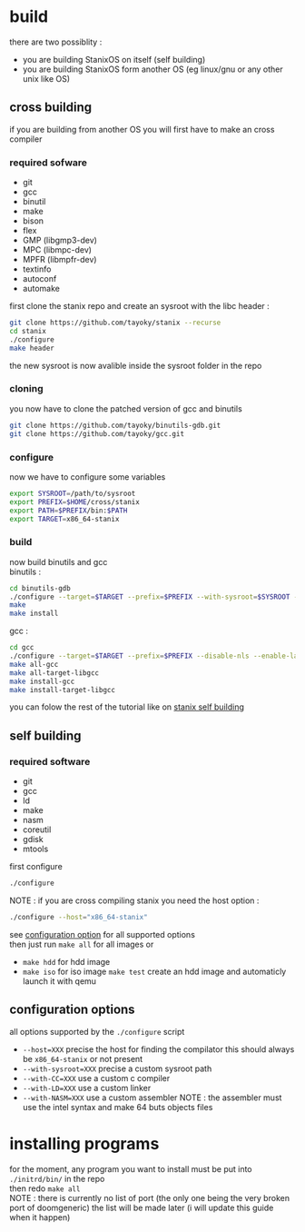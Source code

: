 # build
there are two possiblity : 
- you are building StanixOS on itself (self building)
- you are building StanixOS form another OS (eg linux/gnu or any other unix like OS)

## cross building
if you are building from another OS you will first have to make an cross compiler

### required sofware
- git
- gcc
- binutil
- make
- bison
- flex
- GMP (libgmp3-dev)
- MPC (libmpc-dev)
- MPFR (libmpfr-dev)
- textinfo
- autoconf
- automake

first clone the stanix repo and create an sysroot with the libc header : 
```sh
git clone https://github.com/tayoky/stanix --recurse
cd stanix
./configure
make header
```
the new sysroot is now avalible inside the sysroot folder in the repo

### cloning
you now have to clone the patched version of gcc and binutils 
```sh
git clone https://github.com/tayoky/binutils-gdb.git
git clone https://github.com/tayoky/gcc.git
```

### configure
now we have to configure some variables
```sh
export SYSROOT=/path/to/sysroot
export PREFIX=$HOME/cross/stanix
export PATH=$PREFIX/bin:$PATH
export TARGET=x86_64-stanix
```

### build
now build binutils and gcc  
binutils :
```sh
cd binutils-gdb
./configure --target=$TARGET --prefix=$PREFIX --with-sysroot=$SYSROOT --disable-nls --disable-werror
make
make install
```

gcc :
```sh
cd gcc
./configure --target=$TARGET --prefix=$PREFIX --disable-nls --enable-languages=c,c++  --with-sysroot=$SYSROOT --disable-hosted-libstdcxx
make all-gcc
make all-target-libgcc
make install-gcc
make install-target-libgcc
```

you can folow the rest of the tutorial like on [stanix self building](#self-building)

## self building

### required software
- git
- gcc
- ld
- make
- nasm
- coreutil
- gdisk
- mtools

first configure
```sh
./configure
```
NOTE : if you are cross compiling stanix you need the host option : 
```sh
./configure --host="x86_64-stanix"
```
see [configuration option](#configuration-options) for all supported options  
then just run `make all` for all images or
- `make hdd` for hdd image
- `make iso` for iso image
`make test` create an hdd image  and automaticly launch it with qemu

## configuration options
all options supported by the `./configure` script
- `--host=XXX` precise the host for finding the compilator this should always be `x86_64-stanix` or not present
- `--with-sysroot=XXX` precise a custom sysroot path
- `--with-CC=XXX` use a custom c compiler
- `--with-LD=XXX` use a custom linker
- `--with-NASM=XXX` use a custom assembler NOTE : the assembler must use the intel syntax and make 64 buts objects files

# installing programs
for the moment, any program you want to install must be put into `./initrd/bin/` in the repo  
then redo `make all`  
NOTE : there is currently no list of port (the only one being the very broken port of doomgeneric) the list will be made later (i will update this guide when it happen)
